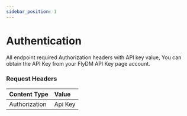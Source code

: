 ```yaml
---
sidebar_position: 1
---
```


# Authentication

All endpoint required Authorization headers with API key value, You can obtain the API Key from your FlyDM API Key page account.

### Request Headers

| Content Type  | Value   |
| :------------ | :------ |
| Authorization | Api Key |
